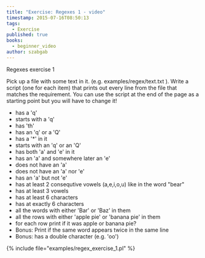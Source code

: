 ```yaml
---
title: "Exercise: Regexes 1 - video"
timestamp: 2015-07-16T08:50:13
tags:
  - Exercise
published: true
books:
  - beginner_video
author: szabgab
---
```



Regexes exercise 1


Pick up a file with some text in it. (e.g. examples/regex/text.txt ). Write a script (one for each item) that prints
out every line from the file that matches the requirement. You can use the script at the end of the page as a starting point but you will have to change it!

* has a 'q'
* starts with a 'q'
* has 'th'
* has an 'q' or a 'Q'
* has a '*' in it
* starts with an 'q' or an 'Q'
* has both 'a' and 'e' in it
* has an 'a' and somewhere later an 'e'
* does not have an 'a'
* does not have an 'a' nor 'e'
* has an 'a' but not 'e'
* has at least 2 consequtive vowels (a,e,i,o,u) like in the word "bear"
* has at least 3 vowels
* has at least 6 characters
* has at exactly 6 characters
* all the words with either 'Bar' or 'Baz' in them
* all the rows with either 'apple pie' or 'banana pie' in them
* for each row print if it was apple or banana pie?
* Bonus: Print if the same word appears twice in the same line
* Bonus: has a double character (e.g. 'oo')

{% include file="examples/regex_exercise_1.pl" %}


